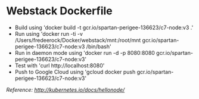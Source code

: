 # Webstack Dockerfile

- Build using 'docker build -t gcr.io/spartan-perigee-136623/c7-node:v3 .'
- Run using 'docker run -ti -v /Users/fredeerock/Docker/webstack/mnt:/root/mnt gcr.io/spartan-perigee-136623/c7-node:v3 /bin/bash'
- Run in daemon mode using 'docker run -d -p 8080:8080 gcr.io/spartan-perigee-136623/c7-node:v3'
- Test with 'curl http://localhost:8080'
- Push to Google Cloud using 'gcloud docker push gcr.io/spartan-perigee-136623/c7-node:v3'

*Reference: http://kubernetes.io/docs/hellonode/*

